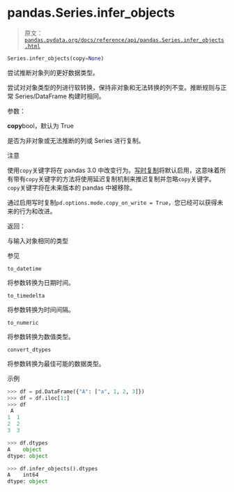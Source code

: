 # pandas.Series.infer_objects

> 原文：[`pandas.pydata.org/docs/reference/api/pandas.Series.infer_objects.html`](https://pandas.pydata.org/docs/reference/api/pandas.Series.infer_objects.html)

```py
Series.infer_objects(copy=None)
```

尝试推断对象列的更好数据类型。

尝试对对象类型的列进行软转换，保持非对象和无法转换的列不变。推断规则与正常 Series/DataFrame 构建时相同。

参数：

**copy**bool，默认为 True

是否为非对象或无法推断的列或 Series 进行复制。

注意

使用`copy`关键字将在 pandas 3.0 中改变行为。[写时复制](https://pandas.pydata.org/docs/dev/user_guide/copy_on_write.html)将默认启用，这意味着所有带有`copy`关键字的方法将使用延迟复制机制来推迟复制并忽略`copy`关键字。`copy`关键字将在未来版本的 pandas 中被移除。

通过启用写时复制`pd.options.mode.copy_on_write = True`，您已经可以获得未来的行为和改进。

返回：

与输入对象相同的类型

参见

`to_datetime`

将参数转换为日期时间。

`to_timedelta`

将参数转换为时间间隔。

`to_numeric`

将参数转换为数值类型。

`convert_dtypes`

将参数转换为最佳可能的数据类型。

示例

```py
>>> df = pd.DataFrame({"A": ["a", 1, 2, 3]})
>>> df = df.iloc[1:]
>>> df
 A
1  1
2  2
3  3 
```

```py
>>> df.dtypes
A    object
dtype: object 
```

```py
>>> df.infer_objects().dtypes
A    int64
dtype: object 
```
